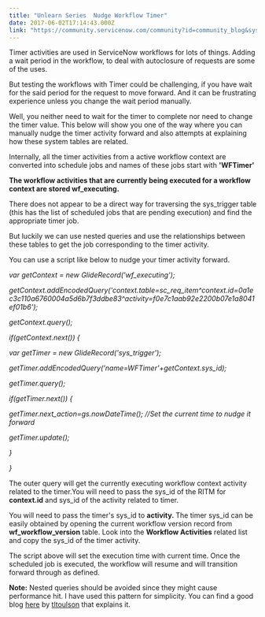 ```yaml
---
title: "Unlearn Series  Nudge Workflow Timer"
date: 2017-06-02T17:14:43.000Z
link: "https://community.servicenow.com/community?id=community_blog&sys_id=230e6e2ddbd0dbc01dcaf3231f96191f"
---
```

<p>Timer activities are used in ServiceNow workflows for lots of things. Adding a wait period in the workflow, to deal with autoclosure of requests are some of the uses.</p><p>But testing the workflows with Timer could be challenging, if you have wait for the said period for the request to move forward. And it can be frustrating experience unless you change the wait period manually.</p><p></p><p>Well, you neither need to wait for the timer to complete nor need to change the timer value. This below will show you one of the way where you can manually nudge the timer activity forward and also attempts at explaining how these system tables are related.</p><p></p><p>Internally, all the timer activities from a active workflow context are converted into schedule jobs and names of these jobs start with <strong>'WFTimer'</strong></p><p><strong>The workflow activities that are currently being executed for a workflow context are stored <strong>wf_executing</strong>.</strong></p><p>There does not appear to be a direct way for traversing the sys_trigger table (this has the list of scheduled jobs that are pending execution) and find the appropriate timer job.</p><p>But luckily we can use nested queries and use the relationships between these tables to get the job corresponding to the timer activity. </p><p></p><p>You can use a script like below to nudge your timer activity forward.</p><p></p><p><em>var getContext = new GlideRecord('wf_executing');</em></p><p><em>getContext.addEncodedQuery('context.table=sc_req_item^context.id=0a1ec3c110a6760004a5d6b7f3ddbe83^activity=f0e7c1aab92e2200b07e1a8041ef01b6');</em></p><p><em>getContext.query();</em></p><p><em>if(getContext.next()) {</em></p><p><em>var getTimer = new GlideRecord('sys_trigger');</em></p><p><em>getTimer.addEncodedQuery('name=WFTimer'+getContext.sys_id);</em></p><p><em>getTimer.query();</em></p><p><em>if(getTimer.next()) {</em></p><p><em>getTimer.next_action=gs.nowDateTime(); //Set the current time to nudge it forward</em></p><p><em>getTimer.update();</em></p><p><em>}</em></p><p><em>}</em></p><p></p><p>The outer query will get the currently executing workflow context activity related to the timer.You will need to pass the sys_id of the RITM for <strong>context.id</strong> and sys_id of the activity related to timer. </p><p>You will need to pass the timer's sys_id to <strong>activity<em>. </em></strong>The timer sys_id can be easily obtained by opening the current workflow version record from <strong>wf_workflow_version</strong> table. Look into the <strong>Workflow Activities</strong> related list and copy the sys_id of the timer activity.</p><p></p><p>The script above will set the execution time with current time. Once the scheduled job is executed, the workflow will resume and will transition forward through as defined.</p><p></p><p><strong>Note:</strong> Nested queries should be avoided since they might cause performance hit. I have used this pattern for simplicity. You can find a good blog <a title="" _jive_internal="true" href="/community?id=community_blog&sys_id=557c62e1dbd0dbc01dcaf3231f96191d">here</a> by <a title="tltoulson" __default_attr="5690" __jive_macro_name="user" class="jive-link-profile-small jive_macro jive_macro_user" data-id="5690" data-objecttype="3" data-orig-content="tltoulson" data-renderedposition="724_976.671875_72_16" data-type="person" href="/community?id=community_user_profile&user=825f0229db181fc09c9ffb651f961945">tltoulson</a> that explains it.</p>